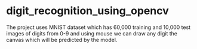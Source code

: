 # digit_recognition_using_opencv

The project uses MNIST dataset which has 60,000 training and 10,000 test images of digits from 0-9 and using mouse we can draw any digit the canvas which will be predicted by the model.
